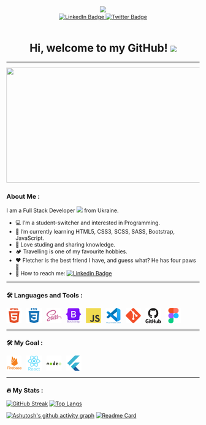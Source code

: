 <div id="header" align="center">
  <img src="https://media.giphy.com/media/fgLPuyyoxzl3166xGo/giphy-downsized-large.gif" width="100"/>
</div>
<!-- badges for social network -->
<div id="badges" align="center">
  <a href="https://www.linkedin.com/in/iryna-vyshniak-428b25259">
    <img src="https://img.shields.io/badge/LinkedIn-blue?style=for-the-badge&logo=linkedin&logoColor=white" alt="LinkedIn Badge"/>
  </a>
  <a href="https://twitter.com/Miss_V_N_?t=0tYAXru8H5eQyYlSbfMvew&s=35">
    <img src="https://img.shields.io/badge/Twitter-blue?style=for-the-badge&logo=twitter&logoColor=white" alt="Twitter Badge"/>
  </a>
</div>
<!-- views counter -->
<div id="counter" align="center">
<img src="https://komarev.com/ghpvc/?username=Iryna-Vyshniak&style=flat-square&color=blue" alt=""/>
 </div>
<!-- greeting  -->
<h1 align="center">
  Hi, welcome to my GitHub!
  <img src="https://media.giphy.com/media/hvRJCLFzcasrR4ia7z/giphy.gif" width="30px"/>
</h1>

---

<!-- hero -->
<div align="center">
  <img src="https://media.giphy.com/media/xT8qB2HYA1vVSxooSY/giphy.gif" width="600" height="300"/>
</div>

### About Me :
I am a Full Stack Developer <img src="https://media.giphy.com/media/GVdqiRZjAcYumSkCbT/giphy.gif" width="25"> from Ukraine.
- :computer: I’m a student-switcher and interested in Programming.
- :seedling: I’m currently learning HTML5, CSS3, SCSS, SASS, Bootstrap, JavaScript.  
- :open_book: Love studing and sharing knowledge.
- :camping: Travelling is one of my favourite hobbies.
- :hearts:  Fletcher is the best friend I have, and guess what? He has four paws :paw_prints:
- :email: How to reach me: [![Linkedin Badge](https://img.shields.io/badge/-Linkedin-blue?style=flat&logo=Linkedin&logoColor=white)](https://www.linkedin.com/in/iryna-vyshniak-428b25259)

---

### :hammer_and_wrench: Languages and Tools :
<div>
  <img src="https://github.com/devicons/devicon/blob/master/icons/html5/html5-plain-wordmark.svg" title="HTML5" alt="HTML" width="40" height="40"/>&nbsp;&nbsp;
  <img src="https://github.com/devicons/devicon/blob/master/icons/css3/css3-plain-wordmark.svg"  title="CSS3" alt="CSS" width="40" height="40"/>&nbsp;&nbsp;
 <img src="https://github.com/devicons/devicon/blob/master/icons/sass/sass-original.svg"  title="sass" alt="sass" width="40" height="40"/>&nbsp;&nbsp;
  <img src="https://github.com/devicons/devicon/blob/master/icons/bootstrap/bootstrap-original-wordmark.svg"  title="bootstrap" alt="bootstrap" width="40" height="40"/>&nbsp;&nbsp;
  <img src="https://github.com/devicons/devicon/blob/master/icons/javascript/javascript-original.svg" title="JavaScript" alt="JavaScript" width="40" height="40"/>&nbsp;&nbsp;
  <img src="https://github.com/devicons/devicon/blob/master/icons/vscode/vscode-original-wordmark.svg" title="vscode" alt="vscode" width="40" height="40"/>&nbsp;&nbsp;
  <img src="https://github.com/devicons/devicon/blob/master/icons/git/git-plain.svg" title="Git" **alt="Git" width="40" height="40"/>&nbsp;&nbsp;
  <img src="https://github.com/devicons/devicon/blob/master/icons/github/github-original-wordmark.svg" title="github" **alt="github" width="40" height="40"/>&nbsp;&nbsp;
  <img src="https://github.com/devicons/devicon/blob/master/icons/figma/figma-original.svg"  title="figma" alt="figma" width="40" height="40"/>&nbsp;&nbsp;
</div>

---

 ### :hammer_and_wrench: My Goal :
<div>
<img src="https://github.com/devicons/devicon/blob/master/icons/firebase/firebase-plain-wordmark.svg" title="Firebase" alt="Firebase" width="40" height="40"/>&nbsp;&nbsp;
<img src="https://github.com/devicons/devicon/blob/master/icons/react/react-original-wordmark.svg" title="React" alt="React" width="40" height="40"/>&nbsp;&nbsp;
<img src="https://github.com/devicons/devicon/blob/master/icons/nodejs/nodejs-original-wordmark.svg" title="NodeJS" alt="NodeJS" width="40" height="40"/>&nbsp;&nbsp;
<img src="https://github.com/devicons/devicon/blob/master/icons/flutter/flutter-original.svg" title="Flutter" alt="Flutter" width="40" height="40"/>&nbsp;&nbsp;
</div>

---

### :fire: My Stats :
[![GitHub Streak](http://github-readme-streak-stats.herokuapp.com?user=Iryna-Vyshniak&theme=github-dark&hide_border=true)](https://git.io/streak-stats)
[![Top Langs](https://github-readme-stats.vercel.app/api/top-langs/?username=Iryna-Vyshniak&layout=compact&theme=transparent)](https://github.com/anuraghazra/github-readme-stats)

[![Ashutosh's github activity graph](https://github-readme-activity-graph.cyclic.app/graph?username=Iryna-Vyshniak&bg_color=000000&color=ffffff&line=2eb830&point=05ff22&area=true&hide_border=true)](https://github.com/ashutosh00710/github-readme-activity-graph)
[![Readme Card](https://github-readme-stats.vercel.app/api/pin/?username=Iryna-Vyshniak&repo=github-readme-stats)](https://github.com/anuraghazra/github-readme-stats)


